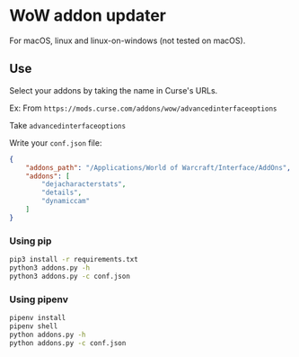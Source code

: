 # WoW addon updater

For macOS, linux and linux-on-windows (not tested on macOS).

## Use

Select your addons by taking the name in Curse's URLs.

Ex: From `https://mods.curse.com/addons/wow/advancedinterfaceoptions`

Take `advancedinterfaceoptions`

Write your `conf.json` file:
```json
{
	"addons_path": "/Applications/World of Warcraft/Interface/AddOns",
	"addons": [
		"dejacharacterstats",
		"details",
		"dynamiccam"
	]
}
```

### Using pip

```bash
pip3 install -r requirements.txt
python3 addons.py -h
python3 addons.py -c conf.json
```

### Using pipenv

```bash
pipenv install
pipenv shell
python addons.py -h
python addons.py -c conf.json
```

